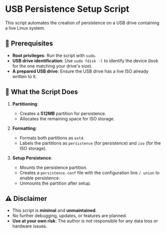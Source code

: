 # USB Persistence Setup Script

This script automates the creation of persistence on a USB drive containing a live Linux system.

## 🔧 Prerequisites

- **Root privileges**: Run the script with `sudo`.
- **USB drive identification**: Use `sudo fdisk -l` to identify the device (look for the one matching your drive's size).
- **A prepared USB drive**: Ensure the USB drive has a live ISO already written to it.

## 🚀 What the Script Does

1. **Partitioning**:  
   - Creates a **512MB** partition for persistence.
   - Allocates the remaining space for ISO storage.

2. **Formatting**:  
   - Formats both partitions as `ext4`.
   - Labels the partitions as `persistence` (for persistence) and `iso` (for the ISO storage).

3. **Setup Persistence**:  
   - Mounts the persistence partition.
   - Creates a `persistence.conf` file with the configuration line `/ union` to enable persistence.
   - Unmounts the partition after setup.

## ⚠️ Disclaimer

- This script is **minimal** and **unmaintained**.
- No further debugging, updates, or features are planned.
- **Use at your own risk**: The author is not responsible for any data loss or hardware issues.
